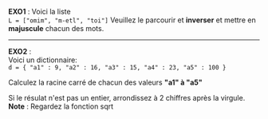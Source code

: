 **EXO1** :
Voici la liste <br>
`L = ["omim", "m-etl", "toi"]`
Veuillez le parcourir et **inverser** et mettre en **majuscule** chacun des mots.

<hr>

**EXO2** :
<br>
Voici un dictionnaire:  <br>
`d = {
    "a1" : 9, "a2" : 16, "a3" : 15, "a4" : 23, "a5" : 100
}`

Calculez la racine carré de chacun des valeurs **"a1" à "a5"** <br>

Si le résulat n'est pas un entier, arrondissez à 2 chiffres après la virgule.
<br>
**Note** : Regardez la fonction sqrt